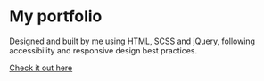 # My portfolio

Designed and built by me using HTML, SCSS and jQuery, following accessibility and responsive design best practices.

[Check it out here](https://olgafil.com/)
